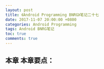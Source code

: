 ```yaml
---
layout: post
title: 《Android Programming BNRG》笔记二十七
date: 2017-11-07 20:00:00 +0800
categories: Android Programming
tags: Android BNRG笔记
toc: true
comments: true
---
```

本章
本章要点：
- 
<!-- more -->

